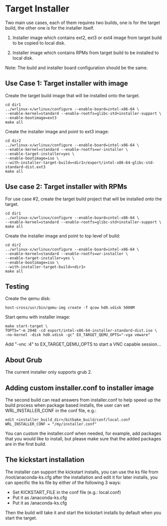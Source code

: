 # Target Installer

Two main use cases, each of them requires two builds, one is for the
target build, the other one is for the installer itself.

1) Installer image which contains ext2, ext3 or ext4 image from target
   build to be copied to local disk.

2) Installer image which contains RPMs from target build to be installed
   to local disk.

Note: The build and installer board configuration should be the same.

## Use Case 1: Target installer with image

Create the target build image that will be installed onto the target.

    cd dir1
    ../wrlinux-x/wrlinux/configure --enable-board=intel-x86-64 \
    --enable-kernel=standard --enable-rootfs=glibc-std+installer-support \
    --enable-bootimage=ext3
    make all


Create the installer image and point to ext3 image:

    cd dir2
    ../wrlinux-x/wrlinux/configure --enable-board=intel-x86-64 \
    --enable-kernel=standard --enable-rootfs=wr-installer \
    --enable-target-installer=yes \
    --enable-bootimage=iso \
    --with-installer-target-build=<dir1>/export/intel-x86-64-glibc-std-standard-dist.ext3
    make all

## Use case 2: Target installer with RPMs

For use case #2, create the target build project that will be installed
onto the target.

    cd dir1
    ../wrlinux-x/wrlinux/configure --enable-board=intel-x86-64 \
    --enable-kernel=standard --enable-rootfs=glibc-std+installer-support \
    make all

Create the installer image and point to top level of build:

    cd dir2
    ../wrlinux-x/wrlinux/configure --enable-board=intel-x86-64 \
    --enable-kernel=standard --enable-rootfs=wr-installer \
    --enable-target-installer=yes \
    --enable-bootimage=iso \
    --with-installer-target-build=<dir1>
    make all

## Testing

Create the qemu disk:

    host-cross/usr/bin/qemu-img create -f qcow hd0.vdisk 5000M

Start qemu with installer image:

    make start-target \
    TOPTS="-m 2048 -cd export/intel-x86-64-installer-standard-dist.iso \
    -no-kernel -disk hd0.vdisk -gc" EX_TARGET_QEMU_OPTS="-vga vmware"

Add "-vnc :4" to EX_TARGET_QEMU_OPTS to start a VNC capable session...

## About Grub
The current installer only supports grub 2.

## Adding custom installer.conf to installer image

The second build can read answers from installer.conf to help speed up the
build process when package based installs, the user can set WRL_INSTALLER_CONF
in the conf file, e.g.:

    edit <installer_build_dir>/bitbake_build/conf/local.conf
    WRL_INSTALLER_CONF = "/my/installer.conf"

You can custom the installer.conf when needed, for example, add packages that
you would like to install, but please make sure that the added packages are in the
first build.

## The kickstart installation
The installer can support the kickstart installs, you can use the ks
file from /root/anaconda-ks.cfg after the installation and edit it for
later installs, you can specific the ks file by either of the following
3 ways:
- Set KICKSTART_FILE in the conf file (e.g.: local.conf)
- Put it as <installer-target-build>/anaconda-ks.cfg
- Put it as <installer-build>/anaconda-ks.cfg

Then the build will take it and start the kickstart installs by default
when you start the target.
